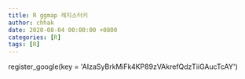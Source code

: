 ```yaml
---
title: R ggmap 레지스터키
author: chhak
date: 2020-08-04 00:00:00 +0800
categories: [R]
tags: [R]
---
```

register_google(key = 'AIzaSyBrkMiFk4KP89zVAkrefQdzTiiGAucTcAY')